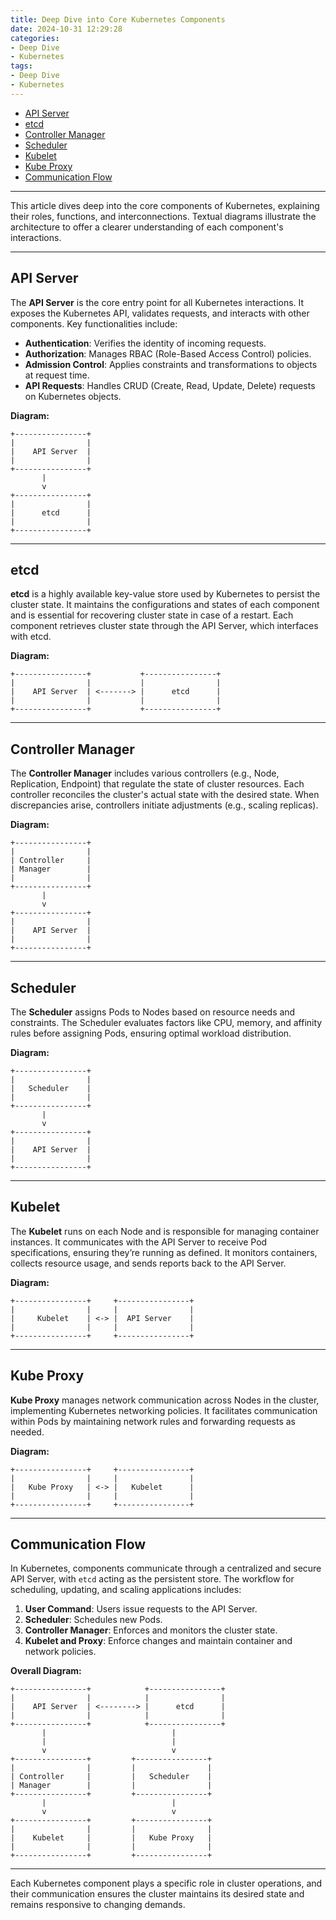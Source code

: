 ```yaml
---
title: Deep Dive into Core Kubernetes Components
date: 2024-10-31 12:29:28
categories:
- Deep Dive
- Kubernetes
tags:
- Deep Dive
- Kubernetes
---
```


- [API Server](#api-server)
- [etcd](#etcd)
- [Controller Manager](#controller-manager)
- [Scheduler](#scheduler)
- [Kubelet](#kubelet)
- [Kube Proxy](#kube-proxy)
- [Communication Flow](#communication-flow)

---

This article dives deep into the core components of Kubernetes, explaining their roles, functions, and interconnections. Textual diagrams illustrate the architecture to offer a clearer understanding of each component's interactions.

---

<a name="api-server"></a>
## API Server

The **API Server** is the core entry point for all Kubernetes interactions. It exposes the Kubernetes API, validates requests, and interacts with other components. Key functionalities include:

- **Authentication**: Verifies the identity of incoming requests.
- **Authorization**: Manages RBAC (Role-Based Access Control) policies.
- **Admission Control**: Applies constraints and transformations to objects at request time.
- **API Requests**: Handles CRUD (Create, Read, Update, Delete) requests on Kubernetes objects.

**Diagram:**
```
+----------------+
|                |
|    API Server  |
|                |
+----------------+
       |
       v
+----------------+
|                |
|      etcd      |
|                |
+----------------+
```

---

<a name="etcd"></a>
## etcd

**etcd** is a highly available key-value store used by Kubernetes to persist the cluster state. It maintains the configurations and states of each component and is essential for recovering cluster state in case of a restart. Each component retrieves cluster state through the API Server, which interfaces with etcd.

**Diagram:**
```
+----------------+           +----------------+
|                |           |                |
|    API Server  | <-------> |      etcd      |
|                |           |                |
+----------------+           +----------------+
```

---

<a name="controller-manager"></a>
## Controller Manager

The **Controller Manager** includes various controllers (e.g., Node, Replication, Endpoint) that regulate the state of cluster resources. Each controller reconciles the cluster's actual state with the desired state. When discrepancies arise, controllers initiate adjustments (e.g., scaling replicas).

**Diagram:**
```
+----------------+
|                |
| Controller     |
| Manager        |
|                |
+----------------+
       |
       v
+----------------+
|                |
|    API Server  |
|                |
+----------------+
```

---

<a name="scheduler"></a>
## Scheduler

The **Scheduler** assigns Pods to Nodes based on resource needs and constraints. The Scheduler evaluates factors like CPU, memory, and affinity rules before assigning Pods, ensuring optimal workload distribution.

**Diagram:**
```
+----------------+
|                |
|   Scheduler    |
|                |
+----------------+
       |
       v
+----------------+
|                |
|    API Server  |
|                |
+----------------+
```

---

<a name="kubelet"></a>
## Kubelet

The **Kubelet** runs on each Node and is responsible for managing container instances. It communicates with the API Server to receive Pod specifications, ensuring they’re running as defined. It monitors containers, collects resource usage, and sends reports back to the API Server.

**Diagram:**
```
+----------------+     +----------------+
|                |     |                |
|     Kubelet    | <-> |  API Server    |
|                |     |                |
+----------------+     +----------------+
```

---

<a name="kube-proxy"></a>
## Kube Proxy

**Kube Proxy** manages network communication across Nodes in the cluster, implementing Kubernetes networking policies. It facilitates communication within Pods by maintaining network rules and forwarding requests as needed. 

**Diagram:**
```
+----------------+     +----------------+
|                |     |                |
|   Kube Proxy   | <-> |   Kubelet      |
|                |     |                |
+----------------+     +----------------+
```

---

<a name="communication-flow"></a>
## Communication Flow

In Kubernetes, components communicate through a centralized and secure API Server, with `etcd` acting as the persistent store. The workflow for scheduling, updating, and scaling applications includes:

1. **User Command**: Users issue requests to the API Server.
2. **Scheduler**: Schedules new Pods.
3. **Controller Manager**: Enforces and monitors the cluster state.
4. **Kubelet and Proxy**: Enforce changes and maintain container and network policies.

**Overall Diagram:**
```
+----------------+            +----------------+
|                |            |                |
|    API Server  | <--------> |      etcd      |
|                |            |                |
+----------------+            +----------------+
       |                            |
       |                            |
       v                            v
+----------------+         +----------------+
|                |         |                |
| Controller     |         |   Scheduler    |
| Manager        |         |                |
+----------------+         +----------------+
       |                            |
       v                            v
+----------------+         +----------------+
|                |         |                |
|    Kubelet     |         |   Kube Proxy   |
|                |         |                |
+----------------+         +----------------+
```

---

Each Kubernetes component plays a specific role in cluster operations, and their communication ensures the cluster maintains its desired state and remains responsive to changing demands.
